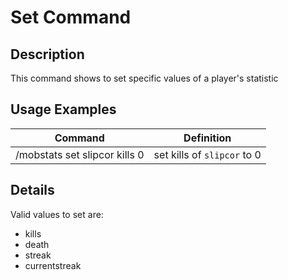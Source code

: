 # Set Command

## Description

This command shows to set specific values of a player's statistic

## Usage Examples

Command |  Definition
------------- | -------------
/mobstats set slipcor kills 0 | set kills of `slipcor` to 0

## Details

Valid values to set are:
- kills
- death
- streak
- currentstreak

